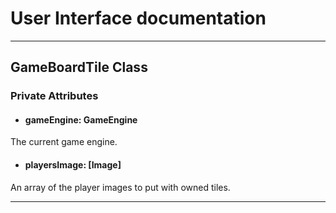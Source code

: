 # User Interface documentation
---

## GameBoardTile Class

### Private Attributes 
- #### gameEngine: GameEngine
The current game engine.
- #### playersImage: [Image]
An array of the player images to put with owned tiles.


---
